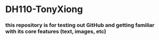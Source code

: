 # DH110-TonyXiong
### this repository is for testing out GitHub and getting familiar with its core features (text, images, etc) 
